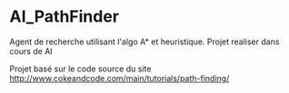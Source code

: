 AI_PathFinder
=============

Agent de recherche utilisant l'algo A* et heuristique. Projet realiser dans cours de AI

Projet basé sur le code source du site http://www.cokeandcode.com/main/tutorials/path-finding/
